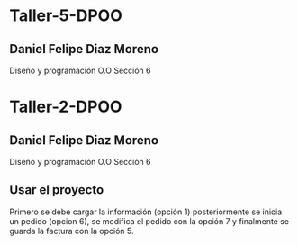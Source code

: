 # Taller-5-DPOO

## Daniel Felipe Diaz Moreno
Diseño y programación O.O 
Sección 6


# Taller-2-DPOO

## Daniel Felipe Diaz Moreno
Diseño y programación O.O 
Sección 6


## Usar el proyecto

Primero se debe cargar la información (opción 1) posteriormente se inicia un pedido (opcion 6), se modifica el pedido con la opción 7 y finalmente se guarda la factura con la opción 5.
